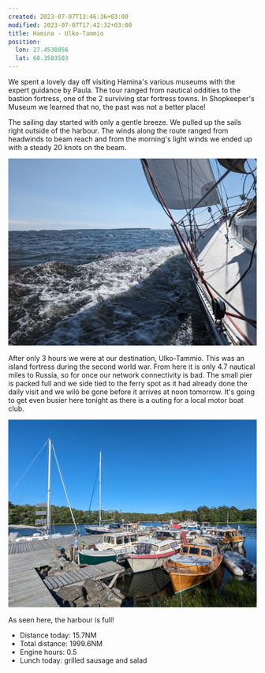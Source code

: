 ```yaml
---
created: 2023-07-07T13:46:36+03:00
modified: 2023-07-07T17:42:32+03:00
title: Hamina - Ulko-Tammio
position:
  lon: 27.4538056
  lat: 60.3503503
---
```


We spent a lovely day off visiting Hamina's various museums with the expert guidance by Paula. The tour ranged from nautical oddities to the bastion fortress, one of the 2 surviving star fortress towns. In Shopkeeper's Museum we learned that no, the past was not a better place! 

The sailing day started with only a gentle breeze. We pulled up the sails right outside of the harbour. The winds along the route ranged from headwinds to beam reach and from the morning's light winds we ended up with a steady 20 knots on the beam. 

![Image](../2023/86809057a3796aecd7069557adc0ed48.jpg) 

After only 3 hours we were at our destination, Ulko-Tammio. This was an island fortress during the second world war. From here it is only 4.7 nautical miles to Russia, so for once our network connectivity is bad. The small pier is packed full and we side tied to the ferry spot as it had already done the daily visit and we wilö be gone before it arrives at noon tomorrow. It's going to get even busier here tonight as there is a outing for a local motor boat club.

![Image](../2023/6fdad446ca3c43102c046aee590b8413.jpg) 

As seen here, the harbour is full!

* Distance today: 15.7NM
* Total distance: 1999.6NM
* Engine hours: 0.5
* Lunch today: grilled sausage and salad
